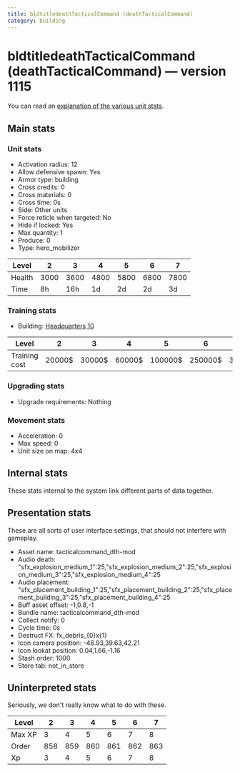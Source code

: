 ```yaml
---
title: bldtitledeathTacticalCommand (deathTacticalCommand)
category: building
---
```


# bldtitledeathTacticalCommand (deathTacticalCommand) — version 1115

You can read an [explanation  of the various unit stats](unitexplained.md).

## Main stats

### Unit stats

  * Activation radius: 12
  * Allow defensive spawn: Yes
  * Armor type: building
  * Cross credits: 0
  * Cross materials: 0
  * Cross time: 0s
  * Side: Other units
  * Force reticle when targeted: No
  * Hide if locked: Yes
  * Max quantity: 1
  * Produce: 0
  * Type: hero_mobilizer

|Level |2   |3   |4   |5   |6   |7   |
|------|----|----|----|----|----|----|
|Health|3000|3600|4800|5800|6800|7800|
|Time  |8h  |16h |1d  |2d  |2d  |3d  |


### Training stats

  * Building: [Headquarters 10](smugglerHQ.html)

|Level        |2     |3     |4     |5      |6      |7      |
|-------------|------|------|------|-------|-------|-------|
|Training cost|20000$|30000$|60000$|100000$|250000$|375000$|


### Upgrading stats

  * Upgrade requirements: Nothing

### Movement stats

  * Acceleration: 0
  * Max speed: 0
  * Unit size on map: 4x4

## Internal stats

These stats internal to the system link different parts of data together.


## Presentation stats

These are all sorts of user interface settings, that should not interfere with gameplay.

  * Asset name: tacticalcommand_dth-mod
  * Audio death: "sfx_explosion_medium_1":25,"sfx_explosion_medium_2":25,"sfx_explosion_medium_3":25,"sfx_explosion_medium_4":25
  * Audio placement: "sfx_placement_building_1":25,"sfx_placement_building_2":25,"sfx_placement_building_3":25,"sfx_placement_building_4":25
  * Buff asset offset: -1,0.8,-1
  * Bundle name: tacticalcommand_dth-mod
  * Collect notify: 0
  * Cycle time: 0s
  * Destruct FX: fx_debris_{0}x{1}
  * Icon camera position: -48.93,39.63,42.21
  * Icon lookat position: 0.04,1.66,-1.16
  * Stash order: 1000
  * Store tab: not_in_store

## Uninterpreted stats

Seriously, we don't really know what to do with these.

|Level |2  |3  |4  |5  |6  |7  |
|------|---|---|---|---|---|---|
|Max XP|3  |4  |5  |6  |7  |8  |
|Order |858|859|860|861|862|863|
|Xp    |3  |4  |5  |6  |7  |8  |


